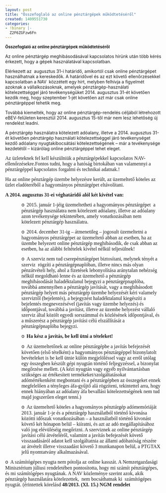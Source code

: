 ```yaml
---
layout: post
title: "Összefoglaló az online pénztárgépek működtetéséről"
created: 1409551730
categories:
- !binary |-
  Z2F6ZGFzw6Fn
---
```

<p><span style="font-size: small;"><strong>Összefoglaló az online pénztárgépek működtetéséről</strong></span></p><p>Az online pénztárgép meghibásodásával kapcsolatos hírünk után több kérés érkezett, hogy a gépek használatával kapcsolatban.</p><p>Elérkezett az&nbsp; augusztus 31-i határidő, amikortól csak online pénztárgépet használhatnak a kereskedők. A határidővel és az ezt követő ellenőrzésekkel kapcsolatban a NAV&nbsp; közzétett egy hírt, melyben felhívja a figyelmét azoknak a vállalkozásoknak, amelyek pénztárgép-használati kötelezettséggel járó tevékenységüket 2014. augusztus 31-ét követően kezdik meg, hogy szeptember 1-jét követően azt már csak online pénztárgéppel tehetik meg.&nbsp;</p><p>Továbbá kiemelték, hogy az online pénztárgép-rendelés céljából létrehozott eBEV-felületen keresztül 2014. augusztus 15-től már nem lesz lehetőség új rendelést leadni.&nbsp;</p><p>A pénztárgép használatra kötelezett adóalany, illetve a 2014. augusztus 31-ét követően pénztárgép használati kötelezettséggel járó tevékenységet kezdő adóalany nyugtakibocsátási kötelezettségének – már a tevékenysége kezdetétől – kizárólag online pénztárgéppel tehet eleget.</p><p class="MsoNormal"><span style="font-size: 12.0pt; font-family: 'Times New Roman','serif';">Az üzleteknek fel kell készülniük a pénztárgépekkel kapcsolatos NAV-ellenőrzésekre.Fontos tudni, hogy a hatóság birtokában van valamennyi a pénztárgéppel kapcsolatos forgalmi és technikai adatnak.! </span></p><p class="MsoNormal"><span style="font-size: 12.0pt; font-family: 'Times New Roman','serif';">Ha az online pénztárgép üzembe helyezésre került, az üzemeltető köteles az üzlet eladóteréből a hagyományos pénztárgépet eltávolítani.</span></p><p class="MsoNormal"><strong><span style="font-size: 12.0pt; font-family: 'Times New Roman','serif';">A 2014. augusztus 31-ei véghatáridő alól két kivétel van:</span></strong><span style="font-size: 12.0pt; font-family: 'Times New Roman','serif';"></span></p><p style="margin-left: 39.3pt; line-height: normal;"><span style="font-size: 12.0pt; font-family: 'Courier New';"><span>o<span style="font: 7.0pt 'Times New Roman';">&nbsp;&nbsp; </span></span></span><span style="font-size: 12.0pt; font-family: 'Times New Roman','serif';">2015. január 1-jéig üzemeltetheti a hagyományos pénztárgépet&nbsp; a pénztárgép használatra nem kötelezett adóalany, illetve az adóalany azon tevékenysége tekintetében, amely vonatkozásában nem kötelezett pénztárgép használatra.</span></p><p style="margin-left: 39.3pt; line-height: normal;"><span style="font-size: 12.0pt; font-family: 'Courier New';"><span>o<span style="font: 7.0pt 'Times New Roman';">&nbsp;&nbsp; </span></span></span><span style="font-size: 12.0pt; font-family: 'Times New Roman','serif';">2014. december 31-ig – átmenetileg – jogosult üzemeltetni a hagyományos pénztárgépet az üzemeltető abban az esetben, ha az üzembe helyezett online pénztárgép meghibásodik, de csak abban az esetben, ha az alábbi feltételek kivétel nélkül teljesülnek!</span></p><p style="margin-left: 39.3pt; line-height: normal;"><span style="font-size: 12.0pt; font-family: 'Courier New';"><span>o<span style="font: 7.0pt 'Times New Roman';">&nbsp;&nbsp; </span></span></span><span style="font-size: 12.0pt; font-family: 'Times New Roman','serif';">A szerviz nem tud cserepénztárgépet biztosítani, melynek tényét a szerviz &nbsp;rögzíti a pénztárgépnaplóban, illetve nincs más olyan pénzátvételi hely, ahol a fizetések lebonyolítása aránytalan nehézség nélkül megoldható lenne és az üzemeltető a pénztárgép meghibásodását haladéktalanul bejegyzi a pénztárgépnaplóba, továbbá amennyiben a pénztárgép javítását, vagy a meghibásodott pénztárgép helyett más pénztárgép üzembe helyezését kéri valamely szerviztől (bejelentés), a bejegyzést haladéktalanul kiegészíti a bejelentés megnevezésével (javítás vagy üzembe helyezés) és időpontjával, továbbá a javítást, illetve az üzembe helyezést vállaló szerviz által közölt egyedi sorszámmal és közlésének időpontjával, és a műszerész a pénztárgép javítási célú elszállítását a pénztárgépnaplóba bejegyzi.</span></p><p style="margin-left: 39.3pt; line-height: normal;"><span style="font-size: 12.0pt; font-family: 'Courier New';"><span>o<span style="font: 7.0pt 'Times New Roman';">&nbsp;&nbsp; </span></span></span><strong><span style="font-size: 12.0pt; font-family: 'Times New Roman','serif';">Ha kész a javítás, be kell ütni a tételeket!</span></strong><span style="font-size: 12.0pt; font-family: 'Times New Roman','serif';"></span></p><p style="margin-left: 39.3pt; line-height: normal;"><span style="font-size: 12.0pt; font-family: 'Courier New';"><span>o<span style="font: 7.0pt 'Times New Roman';">&nbsp;&nbsp; </span></span></span><span style="font-size: 12.0pt; font-family: 'Times New Roman','serif';">Az üzemeltetőnek az online pénztárgépbe a javítás befejezését követően (első tételként) a hagyományos pénztárgéppel bizonylatolt bevételeket is be kell ütnie külön megjelöléssel vagy az erről utólag egy összegben készült gépi nyugtán történő feljegyzéssel, a bizonylat megőrzése mellett. (A kézi nyugtán vagy egyéb nyilvántartásban szükséges az értékesített termékeket/szolgáltatásokat adómértékenként megbontani és a pénztárgépben az összegeket ennek megfelelően a tényleges áfa-gyűjtő alá rögzíteni, tekintettel arra, hogy ennek hiányában az adóalany áfa bevallási kötelezettségének nem tud majd jogszerűen eleget tenni.)</span></p><p style="margin-left: 39.3pt; line-height: normal;"><span style="font-size: 12.0pt; font-family: 'Courier New';"><span>o<span style="font: 7.0pt 'Times New Roman';">&nbsp;&nbsp; </span></span></span><span style="font-size: 12.0pt; font-family: 'Times New Roman','serif';">Az üzemeltető köteles a hagyományos pénztárgép adómemóriáját 2013. január 1-je és a pénztárgép használatból történő kivonása közötti időszak vonatkozásában – a használatból történő kivonást követő két hónapon belül – kiíratni, és azt az adó megállapításához való jog elévüléséig megőrizni. A szerviznek az online pénztárgép javítási célú átvételéről, valamint a javítás befejezését követő visszaadásáról adatot kell szolgáltatnia az állami adóhatóság részére az átvételt illetve visszaadást követő 3 munkanapon belül, a PTGTAX jelű nyomtatvány alkalmazásával.</span></p><p><span style="font-size: 12.0pt; font-family: 'Courier New';"><span>o<span style="font: 7.0pt 'Times New Roman';">&nbsp;&nbsp; </span></span></span><span style="font-size: 12.0pt; font-family: 'Times New Roman','serif';">A számítógépes nyugta nem pótolja az online kasszát. A Nemzetgazdasági Minisztérium júliusi rendeletében pontosította, hogy mi számít pénztárgépes, és mi számítógépes nyugtának. A NAV közleménye szerint azok, akik pénztárgép használatára kötelezettek,&nbsp; nem bocsáthatnak ki&nbsp; számítógépes nyugtát. (érintettek körelásd <strong>48/2013. (XI. 15.) NGM rendelet</strong></span></p>
